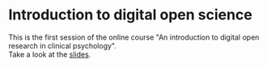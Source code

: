 # Introduction to digital open science
This is the first session of the online course "An introduction to digital open research in clinical psychology".  
Take a look at the [slides](https://mrweiler.github.io/dosp-2019-01/index.html).
